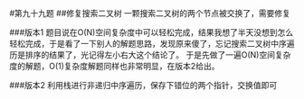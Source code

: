 #第九十九题
##修复搜索二叉树
一颗搜索二叉树的两个节点被交换了，需要修复

###版本1
题目说在O(N)空间复杂度中可以轻松完成，结果我想了半天没想到怎么轻松完成，于是看了一下别人的解题思路，发现原来傻了，忘记搜索二叉树中序遍历是排序的结果了，光记得左小右大这个结论了。
于是先做了一遍O(N)空间复杂度的解题，O(1)复杂度解题同样也非常明显，在版本2给出。

###版本2
利用栈进行非递归中序遍历，保存下错位的两个指针，交换值即可